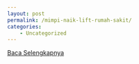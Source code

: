 ```yaml
---
layout: post
permalink: /mimpi-naik-lift-rumah-sakit/
categories:
    - Uncategorized
---
```


[Baca Selengkapnya](/08)